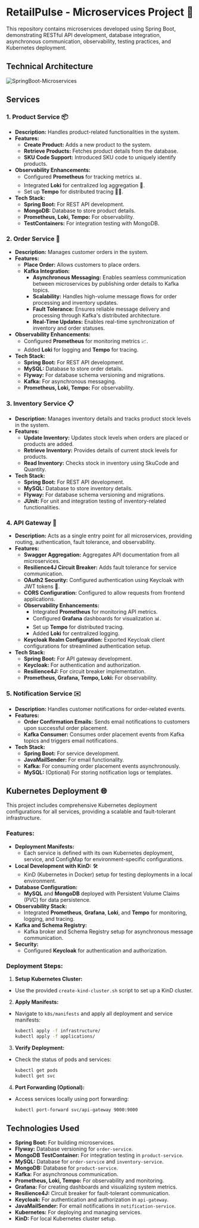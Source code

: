 # RetailPulse - Microservices Project 🚀

This repository contains microservices developed using Spring Boot, demonstrating RESTful API development, database integration, asynchronous communication, observability, testing practices, and Kubernetes deployment.

## Technical Architecture
![SpringBoot-Microservices](https://github.com/user-attachments/assets/0d8f2a84-ccb7-4a94-a0fb-bddb06a87980)

## Services

### 1. **Product Service** 📦
- **Description:** Handles product-related functionalities in the system.
- **Features:**
  - **Create Product:** Adds a new product to the system.
  - **Retrieve Products:** Fetches product details from the database.
  - **SKU Code Support:** Introduced SKU code to uniquely identify products.
- **Observability Enhancements:**
  - Configured **Prometheus** for tracking metrics 📊.
  - Integrated **Loki** for centralized log aggregation 📝.
  - Set up **Tempo** for distributed tracing 🕵️‍♂️.
- **Tech Stack:**
  - **Spring Boot:** For REST API development.
  - **MongoDB:** Database to store product details.
  - **Prometheus, Loki, Tempo:** For observability.
  - **TestContainers:** For integration testing with MongoDB.

### 2. **Order Service** 🛒
- **Description:** Manages customer orders in the system.
- **Features:**
  - **Place Order:** Allows customers to place orders.
  - **Kafka Integration:**
    - **Asynchronous Messaging:** Enables seamless communication between microservices by publishing order details to Kafka topics.
    - **Scalability:** Handles high-volume message flows for order processing and inventory updates.
    - **Fault Tolerance:** Ensures reliable message delivery and processing through Kafka's distributed architecture.
    - **Real-Time Updates:** Enables real-time synchronization of inventory and order statuses.
- **Observability Enhancements:**
  - Configured **Prometheus** for monitoring metrics 📈.
  - Added **Loki** for logging and **Tempo** for tracing.
- **Tech Stack:**
  - **Spring Boot:** For REST API development.
  - **MySQL:** Database to store order details.
  - **Flyway:** For database schema versioning and migrations.
  - **Kafka:** For asynchronous messaging.
  - **Prometheus, Loki, Tempo:** For observability.

### 3. **Inventory Service** 📋
- **Description:** Manages inventory details and tracks product stock levels in the system.
- **Features:**
  - **Update Inventory:** Updates stock levels when orders are placed or products are added.
  - **Retrieve Inventory:** Provides details of current stock levels for products.
  - **Read Inventory:** Checks stock in inventory using SkuCode and Quantity.
- **Tech Stack:**
  - **Spring Boot:** For REST API development.
  - **MySQL:** Database to store inventory details.
  - **Flyway:** For database schema versioning and migrations.
  - **JUnit:** For unit and integration testing of inventory-related functionalities.

### 4. **API Gateway** 🔗
- **Description:** Acts as a single entry point for all microservices, providing routing, authentication, fault tolerance, and observability.
- **Features:**
  - **Swagger Aggregation:** Aggregates API documentation from all microservices.
  - **Resilience4J Circuit Breaker:** Adds fault tolerance for service communication.
  - **OAuth2 Security:** Configured authentication using Keycloak with JWT tokens 🔐.
  - **CORS Configuration:** Configured to allow requests from frontend applications.
  - **Observability Enhancements:**
    - Integrated **Prometheus** for monitoring API metrics.
    - Configured **Grafana** dashboards for visualization 📊.
    - Set up **Tempo** for distributed tracing.
    - Added **Loki** for centralized logging.
  - **Keycloak Realm Configuration:** Exported Keycloak client configurations for streamlined authentication setup.
- **Tech Stack:**
  - **Spring Boot:** For API gateway development.
  - **Keycloak:** For authentication and authorization.
  - **Resilience4J:** For circuit breaker implementation.
  - **Prometheus, Grafana, Tempo, Loki:** For observability.

### 5. **Notification Service** ✉️
- **Description:** Handles customer notifications for order-related events.
- **Features:**
  - **Order Confirmation Emails:** Sends email notifications to customers upon successful order placement.
  - **Kafka Consumer:** Consumes order placement events from Kafka topics and triggers email notifications.
- **Tech Stack:**
  - **Spring Boot:** For service development.
  - **JavaMailSender:** For email functionality.
  - **Kafka:** For consuming order placement events asynchronously.
  - **MySQL:** (Optional) For storing notification logs or templates.

## Kubernetes Deployment 🌐

This project includes comprehensive Kubernetes deployment configurations for all services, providing a scalable and fault-tolerant infrastructure.

### Features:
- **Deployment Manifests:**
  - Each service is defined with its own Kubernetes deployment, service, and ConfigMap for environment-specific configurations.
- **Local Development with KinD:** 🛠
  - KinD (Kubernetes in Docker) setup for testing deployments in a local environment.
- **Database Configuration:**
  - **MySQL** and **MongoDB** deployed with Persistent Volume Claims (PVC) for data persistence.
- **Observability Stack:**
  - Integrated **Prometheus**, **Grafana**, **Loki**, and **Tempo** for monitoring, logging, and tracing.
- **Kafka and Schema Registry:**
  - Kafka broker and Schema Registry setup for asynchronous message communication.
- **Security:**
  - Configured **Keycloak** for authentication and authorization.

### Deployment Steps:
1. **Setup Kubernetes Cluster:**
  - Use the provided `create-kind-cluster.sh` script to set up a KinD cluster.
2. **Apply Manifests:**
  - Navigate to `k8s/manifests` and apply all deployment and service manifests:
    ```bash
    kubectl apply -f infrastructure/
    kubectl apply -f applications/
    ```
3. **Verify Deployment:**
  - Check the status of pods and services:
    ```bash
    kubectl get pods
    kubectl get svc
    ```
4. **Port Forwarding (Optional):**
  - Access services locally using port forwarding:
    ```bash
    kubectl port-forward svc/api-gateway 9000:9000
    ```

## Technologies Used
- **Spring Boot:** For building microservices.
- **Flyway:** Database versioning for `order-service`.
- **MongoDB TestContainer:** For integration testing in `product-service`.
- **MySQL:** Database for `order-service` and `inventory-service`.
- **MongoDB:** Database for `product-service`.
- **Kafka:** For asynchronous communication.
- **Prometheus, Loki, Tempo:** For observability and monitoring.
- **Grafana:** For creating dashboards and visualizing system metrics.
- **Resilience4J:** Circuit breaker for fault-tolerant communication.
- **Keycloak:** For authentication and authorization in `api-gateway`.
- **JavaMailSender:** For email notifications in `notification-service`.
- **Kubernetes:** For deploying and managing services.
- **KinD:** For local Kubernetes cluster setup.
